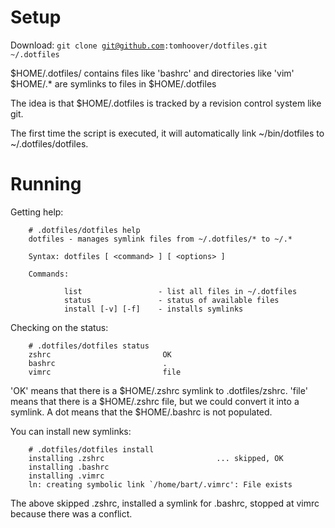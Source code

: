 Setup
=====

Download: <code>git clone git@github.com:tomhoover/dotfiles.git ~/.dotfiles</code>

  $HOME/.dotfiles/ contains files like 'bashrc' and directories like 'vim'
  $HOME/.* are symlinks to files in $HOME/.dotfiles

The idea is that $HOME/.dotfiles is tracked by a revision control system like
git.

The first time the script is executed, it will automatically link ~/bin/dotfiles
to ~/.dotfiles/dotfiles.

Running
=======

Getting help:

        # .dotfiles/dotfiles help
        dotfiles - manages symlink files from ~/.dotfiles/* to ~/.*

        Syntax: dotfiles [ <command> ] [ <options> ]

        Commands:

                list                 - list all files in ~/.dotfiles
                status               - status of available files
                install [-v] [-f]    - installs symlinks

Checking on the status:

        # .dotfiles/dotfiles status
        zshrc                         OK
        bashrc                        .
        vimrc                         file

'OK' means that there is a $HOME/.zshrc symlink to .dotfiles/zshrc.  'file'
means that there is a $HOME/.zshrc file, but we could convert it into a
symlink.  A dot means that the $HOME/.bashrc is not populated.

You can install new symlinks:

        # .dotfiles/dotfiles install
        installing .zshrc                         ... skipped, OK
        installing .bashrc
        installing .vimrc
        ln: creating symbolic link `/home/bart/.vimrc': File exists

The above skipped .zshrc, installed a symlink for .bashrc, stopped at
vimrc because there was a conflict.

